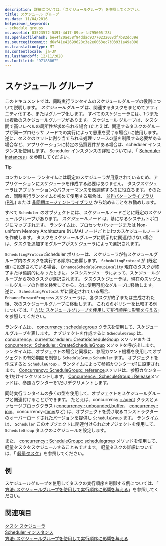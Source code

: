 ```yaml
---
description: 詳細については、「スケジュールグループ」を参照してください。
title: スケジュール グループ
ms.date: 11/04/2016
helpviewer_keywords:
- schedule groups
ms.assetid: 03523572-5891-4d17-89ce-fa795605f28b
ms.openlocfilehash: bee4f20ae58f94ddad93770232028df7b82dd39e
ms.sourcegitcommit: d6af41e42699628c3e2e6063ec7b03931a49a098
ms.translationtype: MT
ms.contentlocale: ja-JP
ms.lasthandoff: 12/11/2020
ms.locfileid: "97188067"
---
```

# <a name="schedule-groups"></a>スケジュール グループ

このドキュメントでは、同時実行ランタイムのスケジュールグループの役割について説明します。 *スケジュールグループ* は、関連するタスクをまとめてアフィニティ化する、またはグループ化します。 すべてのスケジューラには、1つまたは複数のスケジュールグループがあります。 スケジュール グループは、タスク間で高いレベルの局所性が求められる場合 (たとえば、関連するタスクのグループが同一プロセッサ ノードでの実行によって恩恵を受ける場合) に使用します。 逆に、タスクのセットに割り当てられる処理リソースの量を制限する必要がある場合など、アプリケーションに特定の品質要件がある場合は、scheduler インスタンスを使用します。 Scheduler インスタンスの詳細については、「 [Scheduler instances](../../parallel/concrt/scheduler-instances.md)」を参照してください。

> [!TIP]
> コンカレンシー ランタイムには既定のスケジューラが用意されているため、アプリケーションにスケジューラを作成する必要はありません。 タスクスケジューラはアプリケーションのパフォーマンスを微調整するのに役立ちます。そのため、同時実行ランタイムを初めて使用する場合は、 [並列パターンライブラリ (PPL)](../../parallel/concrt/parallel-patterns-library-ppl.md) または [非同期エージェントライブラリ](../../parallel/concrt/asynchronous-agents-library.md) から始めることをお勧めします。

すべて `Scheduler` のオブジェクトには、スケジュールノードごとに既定のスケジュールグループがあります。 *スケジュールノード* は、基になるシステムトポロジにマップされます。 ランタイムは、プロセッサパッケージまたは Non-uniform Memory Architecture (NUMA) ノードごとに1つのスケジュールノードを作成します。 タスクをスケジュールグループに明示的に関連付けない場合は、タスクを追加するグループがスケジューラによって選択されます。

`SchedulingProtocol`Scheduler ポリシーは、スケジューラが各スケジュールグループ内のタスクを実行する順序に影響します。 `SchedulingProtocol`が (既定値) に設定されている場合、 `EnhanceScheduleGroupLocality` 現在のタスクが終了または協調的になったときに、タスクスケジューラによって、スケジュールグループから次のタスクが選択されます。 タスクスケジューラは、現在のスケジュールグループの作業を検索してから、次に使用可能なグループに移動します。 逆に、 `SchedulingProtocol` がに設定されている場合、 `EnhanceForwardProgress` スケジューラは、各タスクが終了または生成された後、次のスケジュールグループに移動します。 これらのポリシーを比較する例については、「 [方法: スケジュールグループを使用して実行順序に影響を与える](../../parallel/concrt/how-to-use-schedule-groups-to-influence-order-of-execution.md)」を参照してください。

ランタイムは、 [concurrency:: schedulegroup](../../parallel/concrt/reference/schedulegroup-class.md) クラスを使用して、スケジュールグループを表します。 オブジェクトを作成するに `ScheduleGroup` は、 [concurrency:: currentscheduler:: CreateScheduleGroup](reference/currentscheduler-class.md#createschedulegroup) メソッドまたは [concurrency:: Scheduler:: CreateScheduleGroup](reference/scheduler-class.md#createschedulegroup) メソッドを呼び出します。 ランタイムは、オブジェクトの場合と同様に、参照カウント機構を使用してオブジェクトの有効期間を制御し `ScheduleGroup` `Scheduler` ます。 オブジェクトを作成すると `ScheduleGroup` 、ランタイムによって参照カウンターが1に設定されます。 [Concurrency:: ScheduleGroup:: reference](reference/schedulegroup-class.md#reference)メソッドは、参照カウンターを1だけインクリメントします。 [Concurrency:: ScheduleGroup:: Release](reference/schedulegroup-class.md#release)メソッドは、参照カウンターを1だけデクリメントします。

同時実行ランタイムの多くの型を使用して、オブジェクトをスケジュールグループと関連付けることができます。 たとえば、concurrency [:: agent](../../parallel/concrt/reference/agent-class.md) クラスとメッセージブロッククラス ( [concurrency:: unbounded_buffer](reference/unbounded-buffer-class.md)、 [concurrency:: join](../../parallel/concrt/reference/join-class.md)、concurrency::[timer](reference/timer-class.md)など) は、オブジェクトを受け取るコンストラクターのオーバーロードされたバージョンを提供し `ScheduleGroup` ます。 ランタイムは、 `Scheduler` このオブジェクトに関連付けられたオブジェクトを使用して、 `ScheduleGroup` タスクのスケジュールを設定します。

また、 [concurrency:: ScheduleGroup:: schedulegroup](reference/schedulegroup-class.md#scheduletask) メソッドを使用して、軽量タスクをスケジュールすることもできます。 軽量タスクの詳細については、「 [軽量タスク](../../parallel/concrt/lightweight-tasks.md)」を参照してください。

## <a name="example"></a>例

スケジュールグループを使用してタスクの実行順序を制御する例については、「 [方法: スケジュールグループを使用して実行順序に影響を与える](../../parallel/concrt/how-to-use-schedule-groups-to-influence-order-of-execution.md)」を参照してください。

## <a name="see-also"></a>関連項目

[タスク スケジューラ](../../parallel/concrt/task-scheduler-concurrency-runtime.md)<br/>
[Scheduler インスタンス](../../parallel/concrt/scheduler-instances.md)<br/>
[方法: スケジュールグループを使用して実行順序に影響を与える](../../parallel/concrt/how-to-use-schedule-groups-to-influence-order-of-execution.md)
